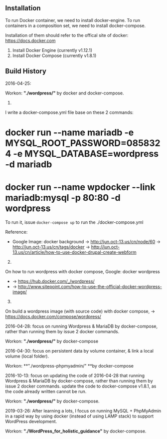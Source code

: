 ## Installation
To run Docker container, we need to install docker-engine.
To run containers in a composition set, we need to install docker-compose.

Installation of them should refer to the offical site of docker: https://docs.docker.com

1. Install Docker Engine (currently v1.12.1)
2. Install Docker Compose (currently v1.8.1)

## Build History

2016-04-25:

Workon: **"./wordpress/"** by docker and docker-compose.

1.
I write a docker-compose.yml file base on these 2 commands:
# docker run --name mariadb -e MYSQL_ROOT_PASSWORD=0858324 -e MYSQL_DATABASE=wordpress -d mariadb
# docker run --name wpdocker --link mariadb:mysql -p 80:80 -d wordpress

To run it, issue `docker-compose up` to run the ./docker-compose.yml

Reference:
* Google Image: docker background -> http://jun.oct-13.us/cn/node/60 -> http://jun.oct-13.us/cn/tags/docker -> http://jun.oct-13.us/cn/article/how-to-use-docker-drupal-create-webform

2.
On how to run wordpress with docker compose,
Google: docker wordpress
* -> https://hub.docker.com/_/wordpress/
* -> http://www.sitepoint.com/how-to-use-the-official-docker-wordpress-image/

3.
On build a wordpress image (with source code) with docker compose,
-> https://docs.docker.com/compose/wordpress/


2016-04-28: 
focus on running Wordpress & MariaDB by docker-compose, rather than running them by issue 2 docker commands.

Workon: **"./wordpress/"** by docker-compose


2016-04-30:
focus on persistent data by volume container, & link a local volume (local folder).

Workon: **"./wordpress-phpmyadmin/" **by docker-compose

2016-10-13:
focus on updating the code of 2016-04-28 that running Wordpress & MariaDB by docker-compose, rather than running them by issue 2 docker commands.
update the code to docker-compose v1.8.1, as the code already written cannot be run.

Workon: **"./wordpress/"** by docker-compose.


2019-03-26:
After learning a lots, I focus on running MySQL + PhpMyAdmin in a rapid way by using docker (instead of using LAMP stack) to support WordPress development.

Workon: **"./WordPress_for_holistic_guidance"** by docker-compose.